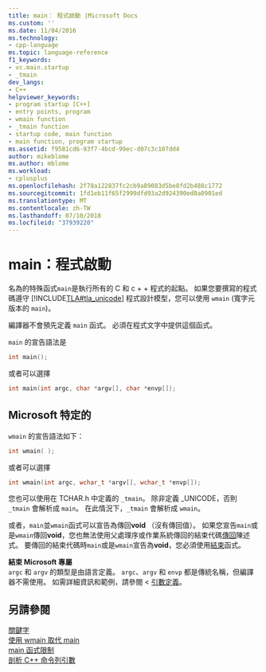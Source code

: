 ```yaml
---
title: main： 程式啟動 |Microsoft Docs
ms.custom: ''
ms.date: 11/04/2016
ms.technology:
- cpp-language
ms.topic: language-reference
f1_keywords:
- vc.main.startup
- _tmain
dev_langs:
- C++
helpviewer_keywords:
- program startup [C++]
- entry points, program
- wmain function
- _tmain function
- startup code, main function
- main function, program startup
ms.assetid: f9581cd6-93f7-4bcd-99ec-d07c3c107dd4
author: mikeblome
ms.author: mblome
ms.workload:
- cplusplus
ms.openlocfilehash: 2f78a122837fc2cb9a89083d5be8fd2b488c1772
ms.sourcegitcommit: 1fd1eb11f65f2999dfd93a2d924390ed0a0901ed
ms.translationtype: MT
ms.contentlocale: zh-TW
ms.lasthandoff: 07/10/2018
ms.locfileid: "37939220"
---
```

# <a name="main-program-startup"></a>main：程式啟動
名為的特殊函式`main`是執行所有的 C 和 c + + 程式的起點。 如果您要撰寫的程式碼遵守 [!INCLUDE[TLA#tla_unicode](../atl-mfc-shared/reference/includes/tlasharptla_unicode_md.md)] 程式設計模型，您可以使用 `wmain` (寬字元版本的 `main`)。  
  
 編譯器不會預先定義 `main` 函式。 必須在程式文字中提供這個函式。  
  
 `main` 的宣告語法是  
  
```cpp 
int main();  
```  
  
 或者可以選擇  
  
```cpp 
int main(int argc, char *argv[], char *envp[]);  
```  
  
## <a name="microsoft-specific"></a>Microsoft 特定的  
 `wmain` 的宣告語法如下：  
  
```cpp 
int wmain( );  
```  
  
 或者可以選擇  
  
```cpp 
int wmain(int argc, wchar_t *argv[], wchar_t *envp[]);  
```  
  
 您也可以使用在 TCHAR.h 中定義的 `_tmain`。 除非定義 _UNICODE，否則 `_tmain` 會解析成 `main`。 在此情況下，`_tmain` 會解析成 `wmain`。  
  
 或者，`main`並`wmain`函式可以宣告為傳回**void** （沒有傳回值）。 如果您宣告`main`或是`wmain`傳回**void**，您也無法使用父處理序或作業系統傳回的結束代碼[傳回](../cpp/return-statement-in-program-termination-cpp.md)陳述式。 要傳回的結束代碼時`main`或是`wmain`宣告為**void**，您必須使用[結束](../cpp/exit-function.md)函式。  
  
**結束 Microsoft 專屬**  
 `argc` 和 `argv` 的類型是由語言定義。 `argc`、`argv` 和 `envp` 都是傳統名稱，但編譯器不需使用。 如需詳細資訊和範例，請參閱 <<c0> [ 引數定義](../cpp/argument-definitions.md)。  
  
## <a name="see-also"></a>另請參閱  
 [關鍵字](../cpp/keywords-cpp.md)   
 [使用 wmain 取代 main](../cpp/using-wmain-instead-of-main.md)   
 [main 函式限制](../cpp/main-function-restrictions.md)   
 [剖析 C++ 命令列引數](../cpp/parsing-cpp-command-line-arguments.md)
